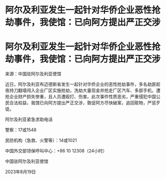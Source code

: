 # 阿尔及利亚发生一起针对华侨企业恶性抢劫事件，我使馆：已向阿方提出严正交涉

# 阿尔及利亚发生一起针对华侨企业恶性抢劫事件，我使馆：已向阿方提出严正交涉

来源：中国驻阿尔及利亚使馆

近日，阿尔及利亚布迈德斯省发生一起针对华侨企业的恶性抢劫事件，多名劫匪趁夜持刀翻墙闯入企业厂区实施抢劫，洗劫大量现金并抢走厂区汽车、多部手机，遭抢企业财产损失惨重，且人员遭殴打、伤害。此次事件性质恶劣，严重侵犯中国公民合法权益，我馆已向阿方提出严正交涉，敦促阿方尽快破案，追回赃物，严惩歹徒。

阿尔及利亚紧急求助电话

警察：17或1548

民防机构（急救、火警等）：14或1021

中国外交部领保呼叫中心：+86 10 12308（24小时）

中国驻阿尔及利亚使馆

2023年8月19日

